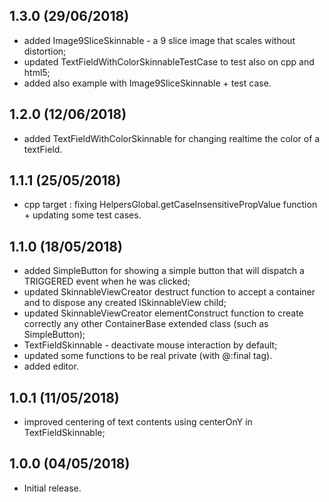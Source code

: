 1.3.0 (29/06/2018)
------------------
* added Image9SliceSkinnable - a 9 slice image that scales without distortion;
* updated TextFieldWithColorSkinnableTestCase to test also on cpp and html5;
* added also example with Image9SliceSkinnable + test case.


1.2.0 (12/06/2018)
------------------
* added TextFieldWithColorSkinnable for changing realtime the color of a textField.


1.1.1 (25/05/2018)
------------------
* cpp target : fixing HelpersGlobal.getCaseInsensitivePropValue function + updating some test cases.


1.1.0 (18/05/2018)
------------------
* added SimpleButton for showing a simple button that will dispatch a TRIGGERED event when he was clicked;
* updated SkinnableViewCreator destruct function to accept a container and to dispose any created ISkinnableView child;
* updated SkinnableViewCreator elementConstruct function to create correctly any other ContainerBase extended class (such as SimpleButton);
* TextFieldSkinnable - deactivate mouse interaction by default;
* updated some functions to be real private (with @:final tag).
* added editor.


1.0.1 (11/05/2018)
------------------
* improved centering of text contents using centerOnY in TextFieldSkinnable;


1.0.0 (04/05/2018)
------------------
* Initial release.